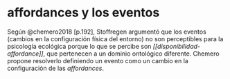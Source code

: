 # affordances y los eventos
Según @chemero2018 [p.192], Stoffregen argumentó que los eventos (cambios en la configuración física del entorno) no son perceptibles para la psicología ecológica porque lo que se percibe son *[[disponibilidad-affordance]]*, que pertenecen a un dominio ontológico diferente. Chemero propone resolverlo definiendo un evento como un cambio en la configuración de las *affordances*.
